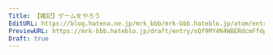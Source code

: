 ```yaml
---
Title: 【雑記】ゲームをやろう
EditURL: https://blog.hatena.ne.jp/mrk_bbb/mrk-bbb.hateblo.jp/atom/entry/6802418398553355497
PreviewURL: https://mrk-bbb.hateblo.jp/draft/entry/sQf9MY4N4WBERdcmFfdpfXUlfwY
Draft: true
---
```


